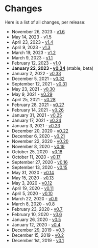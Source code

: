 # Changes

Here is a list of all changes, per release:

* November 26, 2023 - [v1.6](./v1-6/user/user.md)
* May 14, 2023 - [v1.5](./v1-5/user/user.md)
* April 23, 2023 - [v1.4](./v1-4/user/user.md)
* April 9, 2023 - [v1.3](./v1-3/user/user.md)
* March 19, 2023 - [v1.2](./v1-2/user/user.md)
* March 9, 2023 - [v1.1](./v1-1/user/user.md)
* February 12, 2023 - [v1.0](./v1-0/user/user.md)
* **January 22, 2023 - [v0.34](./v0-34/user/user.md)** (stable, beta)
* January 2, 2022 - [v0.33](./v0-33/user/user.md)
* December 5, 2021 - [v0.32](./v0-32/user/user.md)
* September 12, 2021 - [v0.31](./v0-31/user/user.md)
* May 23, 2021 - [v0.30](./v0-30/user/user.md)
* May 9, 2021 - [v0.29](./v0-29/user/user.md)
* April 25, 2021 - [v0.28](./v0-28/user/user.md)
* February 28, 2021 - [v0.27](./v0-27/user/user.md)
* February 14, 2021 - [v0.26](./v0-26/user/user.md)
* January 31, 2021 - [v0.25](./v0-25/user/user.md)
* January 17, 2021 - [v0.24](./v0-24/user/user.md)
* January 3, 2021 - [v0.23](./v0-23/user/user.md)
* December 20, 2020 - [v0.22](./v0-22/user/user.md)
* December 6, 2020 - [v0.21](./v0-21/user/user.md)
* November 22, 2020 - [v0.20](./v0-20/user/user.md)
* November 8, 2020 - [v0.19](./v0-19/user/user.md)
* October 25, 2020 - [v0.18](./v0-18/user/user.md)
* October 11, 2020 - [v0.17](./v0-17/user/user.md)
* September 27, 2020 - [v0.16](./v0-16/user/user.md)
* September 13, 2020 - [v0.15](./v0-15/user/user.md)
* May 31, 2020 - [v0.14](./v0-14/user/user.md)
* May 15, 2020 - [v0.13](./v0-13/user/user.md)
* May 3, 2020 - [v0.12](./v0-12/user/user.md)
* April 19, 2020 - [v0.11](./v0-11/user/user.md)
* April 5, 2020 - [v0.10](./v0-10/user/user.md)
* March 22, 2020 - [v0.9](./v0-9/user/user.md)
* March 8, 2020 - [v0.8](./v0-8/user/user.md)
* February 23, 2020 - [v0.7](./v0-7/user/user.md)
* February 10, 2020 - [v0.6](./v0-6/user/user.md)
* January 26, 2020 - [v0.5](./v0-5/user/user.md)
* January 12, 2020 - [v0.4](./v0-4/user/user.md)
* December 29, 2019 - [v0.3](./v0-3/user/user.md)
* December 15, 2019 - [v0.2](./v0-2/user/user.md)
* December 1st, 2019 - [v0.1](./v0-1/user/user.md)
